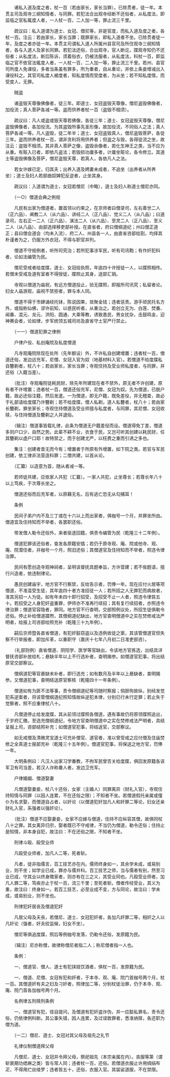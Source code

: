 <!-- { "loadSidebar": true } -->
　　诸私入道及度之者，杖一百（若由家长，家长当罪）。已除贯者，徒一年。本贯主司及观寺三纲知情者，与同罪。若犯法合出观寺经断不还俗者，从私度法，即监临之官私辄度人者，一人杖一百，二人加一等，罪止流三千里。 

　　疏议曰：私入道谓为道士、女冠、僧尼等，非是官度，而私入道及度之者，各杖一百。注云：若由家长，家长当罪；既罪家长，即私入道者不坐。已除贯者徒一年，及度之者亦徒一年。本贯主司谓私入道人所属州县官司及所住观寺三纲知情者，各与入道人及家长同罪。若犯法还俗，合出观寺，官人断讫，牒观寺知仍不还俗者；从私度法，断后陈诉，须着俗衣，仍被法服者，从私度法，科杖一百，即监临之官不依官法辄度人者，一人杖一百，二人加一等，罪止流三千里。若州、县官司所度人免课役，多者当条虽有罪多，所为重者，自从重论，并依上条妾增减出入课役科之。其官司私度人被度者，知私度情而受度者，为从坐；若不知私度情，而受度人，无罪。 

　　贼盗 

　　诸盗毁天尊像佛像者，徒三年。即道士、女冠盗毁天尊像，僧尼盗毁佛像者，加役流；真人菩萨各减一等。盗而供养者杖一百（盗毁不相须）。 

　　疏议曰：凡人或盗或毁天尊若佛像，各徒三年；道士、女冠盗毁天尊像，僧尼盗毁佛像者，各加役流。为其盗毁所事先圣形像，故加役流，不同俗人之法；真人菩萨各减一等。凡人盗毁，徒二年半；道士、女冠盗毁真人，僧尼盗毁菩萨，各徒三年。盗而供养者杖一百，谓非贪利将用供养者；但盗之与毁，各得徒流之坐，故注云：盗毁不相须。其非真人菩萨之像，盗毁余像者，若化生神王之类，当不应为从重。有赃入已者，即依凡盗法；若毁损功庸多者，计庸坐赃论，各令修立。其道士等盗毁佛像及菩萨，僧尼盗毁天尊，若真人，各依凡人之法。 

　　若女许嫁已定，归其夫；出养入道及娉妻未成者，不追坐（出养者从所养坐）；道士及妇人若部曲奴婢犯反逆者，止坐其身。 

　　疏议曰：入道谓为道士，女冠若僧尼（中略），道士及妇人称道士僧尼亦同。 

　　（一○）僧道会典之例规 

　　凡民有出家为僧道者，置首领以约束之，在京师者曰僧录司，左右善世二人（正六品）、阐教二人（从六品）、讲经二人（正八品）、觉义二人（从八品）；曰道录司，左右正一二人（正六品）、演法二人（从六品）、至灵二人（正八品）、至义二人（从八品）、由部选择移吏部补授。在直省者，府曰僧纲道纪；州曰僧正道正；县曰僧会道会（均未入流）、府二人、州县各一人，由直省咨部给剳，均择其朴谨者为之，仍服方外衣冠，不得与职官并列。 

　　僧道不守规例者，听所司究治；若所犯事涉军民，听有司讯鞫；有作奸犯科者，论如法编管为民。 

　　僧尼受戒者给度牒，道士、女冠给执照，年逾四十许授徒一人，以牒照相传。若僧未受戒及道有室者不得授徒，牒照止其身，送部汇销。 

　　寺观以僧道为庙祝，有远方僧道投止，验无牒照，即报所司讯究；私留者论。妇女人庙游观，庙祝不禁拒者，罪与本人同。 

　　僧道不得于市肆诵经托钵，陈说因果，敛聚金钱；违者惩责。游手顽民托名方外，或指称仙佛，谬许前知，以惑民听者，从重治之。若创立无为、白莲、焚番、闻番、混元、龙元、洪阳、圆通、大乘等教，诱致愚民，男女扰杂，击鼓鸣金，迎神赛会者，论如律，步军统领五城司坊及直省守土官严行禁止。 

　　（一一）僧道犯罪之律例 

　　户律户役、私创庵院及私度僧道 

　　凡寺观庵院除现在处所（先年额设）外，不许私自创建增置；违者杖一百，僧道还俗，发边远充军，尼僧、女冠入官为奴（地基材料入官）。若僧道不给度牒私自簪剃者，杖八十；若由家长，家长当罪；寺观住持及受业师私度者，与同罪，并还俗（入籍当差）。 

　　（批注）寺观庵院徒耗民财，除先年所建现在者不禁外，原无者不许创建，原有者不许增置；违者杖一百，僧道还俗充军，尼僧、女冠为奴。先为僧道，已脱户籍，故必还俗注籍，然后发遣。一为僧道，即无户籍，既免差役，并无稽查，故必于礼部请给度牒乃许簪剃；若不给度牒，僧人私剃，道人私簪者，杖八十；若由家长簪剃，罪坐家长；寺观住持僧道及受业师擅与私度者，与同罪，其尼僧、女冠收赎，与住持僧道及簪剃之人并退俗。 

　　（辑注）僧道事皆载礼律，此条为僧道无户籍差役而设。僧道得免丁差，僧道多则户口少，自然之势。此辈不耕不业，衣食于民，又岂可听其创建以耗民财，任其簪剃以虚户口耶！故特禁之，而于创建尤严，以枉费之重而引诱之多也。 

　　集注：创建者昔无而今有；增置者于所原有外增置，如下院之类。若官与军民创建，依工律非法营造科罪；二僧共建，以首从论。 

　　（汇纂）以造意为首，随从者减一等。 

　　若师徒共建，应依家人共犯（汇纂）。一家人共犯，止坐尊长；若尊长年八十以上笃疾，于次尊长坐之。 

　　僧道还俗而后充军者，以原藉无名，后有逃亡恐无从勾捕耳！ 

　　条例 

　　民间子弟户内不及三丁或在十六以上而出家者，俱枷号一个月，并罪坐所由。僧道宜及住持知而不举者，各罢职还俗。 

　　带发僧人勒令还俗外，来者驱逐回籍，俱责令编管为民（乾隆三十二年例）。 

　　僧道犯罪该还俗者，查发各原籍安插；若仍于原寺观、庵、院或他寺、观、庵、院潜住者，并枷号一个月，照旧还俗；其僧道官及住持知而不举者，照违令律治罪。 

　　民间有愿创造寺观神祠者，呈明该督抚具题奉旨，方许营建；若不俟题请，擅行兴造者，依违制律论。 

　　愚民创建庙宇，地方官不行察禁，反给告示者，罚俸一年。现在应付火居等项僧道，不准滥受生徒，其年逾四十者方准招徒一人；若所招之人无罪犯而病故者，准其另招一人为徒。如有年未四十即行招受，及招受不止一人者，照违令律笞五十。若招受之人身犯奸盗重罪，伊师亦不准再行续招；其有复行续招者，亦照违令律治罪；僧道官容隐者，罪同。地方官不行查明，交部照例议处，所招生徒俱勒令还俗。停止补给僧道牃煦，其僧纲道纪缺出，地方官查明僧道中之实在焚修戒法严明者，给报上司咨部给照充补（乾隆三十九年例）。 

　　嗣后京师暨各直省僧道，有犯奸脏窃盗以及违例收徒之案，其该管僧道官但失察不行举报者，即加斥革，以重职守（嘉庆十七年八月初二日准吏部咨）。 

　　（礼部则例）直省僧道、阴阳学、医学等官缺出，令该地方官拣选，出结具详督抚咨部补放给札；悬缺半年以上不行选补者，查明揭参。如僧道官犯事，将出结原官交部察议。 

　　僧纲道犯等官悬缺末补者，即行选充；如有数月及半年以上悬缺者，查明揭参。又僧道犯事，查明结送原官察核（乾隆四十一年条例）。 

　　僧道如有为匪不法等事，责令僧纲道纪等司随时察报；倘胆徇故纵，别经发觉犯系逆案者，将该管僧纲道纪照知情故纵逆犯本律，分别已行未行定罪；若止失于觉察者，照不应重律杖八十。 

　　凡僧道停止给发度牒，其从前领过牒照各僧道，遇有事故仍将原领牒照追出，于岁府汇缴。至选充僧纲道纪，令地方官查明僧道中之实在焚修戒法严明者，具结呈报上司，咨部结照补充；如僧道官犯事，将结送官，交部察议。 

　　如无戒僧及清微灵宝道士可充补僧官、道官者，准以曾受戒之应付僧及住庙焚修之全真道士报部充补（乾隆三十五年例）。僧道官犯事，将保送之地方官，罚俸一年。 

　　大明条例曰：凡汉人出家习学番教，不拘军民曾否关给度牒，俱回发原籍各该军卫有司当差，若汉人诈称番人者，发边卫充军。 

　　户律婚姻、僧道娶妻 

　　凡僧道娶妻妾，杖八十还俗，女家（主婚人）同罪离异（财礼入官），寺观住持知情与同罪（以因人连累，不在还俗之限）；不知者不坐。若僧道假托亲属或僮仆为名求娶，而僧道自占者，以奸论（以僧道犯奸加凡人和奸罪二等论，妇女还亲财礼入官，系强者以强奸论）。 

　　（批注）僧道不应娶妻妾，女家不应嫁与僧道，住持不应纵容其僧，故俱同杖八十之罪。其女离异归宗，娶者既已不守戒律，不当仍为僧道，勒令还俗；住持止是知情，非本身自犯，故注曰：不在还俗之限，不知者不坐。 

　　刑律斗殴、殴受业师 

　　凡殴受业师者，加凡人二等，死者斩。 

　　凡者，徒非指儒言，百工技艺亦在内。儒师终身如一，其余学未成，或易别业，则不坐；如学业已成，罪亦与儒并科。百工技艺之师，当与儒者有别，然至习业已成，守其业以终身赡家者，则亦有在三之义，其受业同也。凡殴受业师者，加凡人罪二等，笃疾亦止于杖一百，流三千里；至死者斩。僧者传经受业，其义为重，故注曰：终身如一。若百工技艺，必至业成不变，方与同论，故注曰：学未成，或易别业，则不坐也。 

　　刑律犯奸居丧及僧道犯奸 

　　凡居父母及夫丧，若僧尼、道士、女冠犯奸者，各加凡奸罪二等，相奸之人以凡奸论（强者，奸夫绞监候，妇女不坐）。 

　　僧尼等俱追度牒，照后等例枷号发落，仍勒令还俗，发原籍为民。 

　　（辑注）尼亦称僧，故律称僧尼者指二人；称尼僧者指一人也。 

　　条例： 

　　一、僧道官、僧人、道士有犯挟妓饮酒者，俱杖一百，发原籍为民。 

　　一、僧道、尼僧、女冠有犯和奸者，于本寺、观、庵、院门首枷号两个月，杖一百。其僧道奸有夫之妇及刁奸者，照律加二等，分别杖徒治罪，仍于本寺、观、庵、院门首各加枷号两个月。 

　　名例律五刑赎刑条例 

　　一、僧道官有犯，径自提问，及僧道有犯奸盗诈伪，并一应脏私罪名，责令还俗，仍依律例科断。其公事失错，因人连累，及过误致罪者，悉准纳赎，各还职为僧为道。 

　　（一二）僧尼、道士、女冠对其父母及祖先之礼节 

　　礼律仪制僧道拜父母 

　　凡僧尼、道士、女冠并令拜父母，祭祀祖先（本宗亲属在内）。丧服等第（谓斩衰期功缌麻之类）皆与常人同；违者杖一百，还俗。若僧道衣服止许用绸绢布疋，不得用纻丝绫罗；违者笞五十，还俗，衣服入官。其袈裟道服，不在禁限。 

